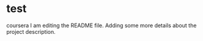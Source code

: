 # test
coursera
I am editing the README file. Adding some more details about the project description.

